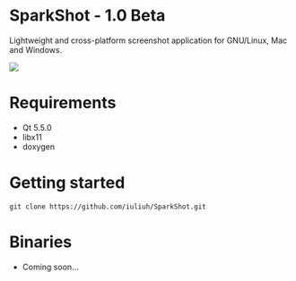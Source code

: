 # SparkShot - 1.0 Beta

Lightweight and cross-platform screenshot application for GNU/Linux, Mac and Windows.

![](http://i.imgur.com/sfONxVJ.png)

# Requirements
* Qt 5.5.0
* libx11 
* doxygen

# Getting started
	git clone https://github.com/iuliuh/SparkShot.git

# Binaries
* Coming soon...
